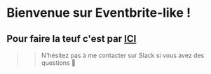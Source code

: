 # Bienvenue sur Eventbrite-like !


## Pour faire la teuf c'est par [ICI](https://secure-atoll-38805.herokuapp.com/)


> > N'hésitez pas à me contacter sur Slack si vous avez des questions :dragon_face: